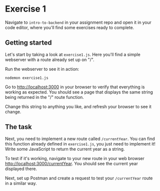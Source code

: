 # Exercise 1

Navigate to `intro-to-backend` in your assignment repo and open it in your code editor, where you'll find some exercises ready to complete.

## Getting started

Let's start by taking a look at `exercise1.js`. Here you'll find a simple webserver with a route already set up on "/".

Run the webserver to see it in action:

```shell
nodemon exercise1.js
```

Go to <http://localhost:3000> in your browser to verify that everything is working as expected. You should see a page that displays the same string being returned in the "/" route function.

Change this string to anything you like, and refresh your browser to see it change.

## The task

Next, you need to implement a new route called `/currentYear`. You can find this function already defined in `exercise1.js`, you just need to implement it! Write some JavaScript to return the current year as a string.

To test if it's working, navigate to your new route in your web browser <http://localhost:3000/currentYear>. You should see the current year displayed there.

Next, set up Postman and create a request to test your `/currentYear` route in a similar way.
